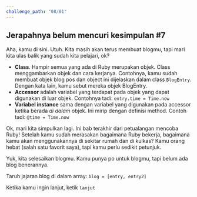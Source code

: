 ```yaml
---
challenge_path: "08/01"
---
```


## Jerapahnya belum mencuri kesimpulan \#7

Aha, kamu di sini. Utuh. Kita masih akan terus membuat blogmu, tapi mari kita ulas balik yang sudah kita pelajari, ok?

- **Class**. Hampir semua yang ada di Ruby merupakan objek. Class menggambarkan objek dan cara kerjanya. Contohnya, kamu sudah membuat objek blog pos dan object ini dijelaskan dalam class `BlogEntry`. Dengan kata lain, kamu sebut mereka objek BlogEntry.
- **Accessor** adalah variabel yang terdapat pada objek yang dapat digunakan di luar objek. Contohnya tadi: `entry.time = Time.now`
- **Variabel instance** sama dengan variabel yang digunakan pada accessor ketika berada *di dalam* objek. Ini mirip dengan definisi method. Contoh tadi: `@time = Time.now`

Ok, mari kita simpulkan lagi. Ini bab terakhir dari petualangan mencoba Ruby! Setelah kamu sudah merasakan bagaimana Ruby bekerja, bagaimana kamu akan menggunakannya di sekitar rumah dan di kulkas? Kamu orang hebat (salah satu favorit saya), tapi kamu perlu sedikit petunjuk.

Yuk, kita selesaikan blogmu. Kamu punya po untuk blogmu, tapi belum ada blog benerannya.

Taruh jajaran blog di dalam array: `blog = [entry, entry2]`

Ketika kamu ingin lanjut, ketik `lanjut`